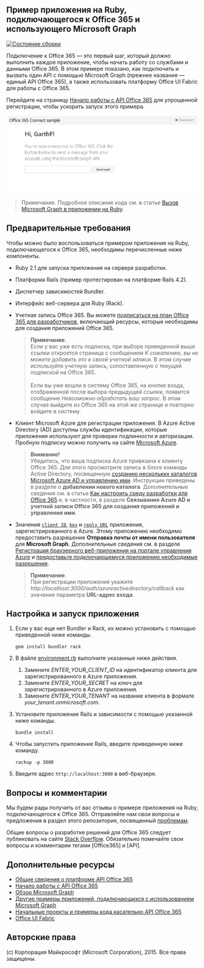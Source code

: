 ## Пример приложения на Ruby, подключающегося к Office 365 и использующего Microsoft Graph

[ ![Состояние сборки](https://travis-ci.org/OfficeDev/O365-Ruby-Microsoft-Graph-Connect.svg?branch=master)](https://travis-ci.org/OfficeDev/O365-Ruby-Microsoft-Graph-Connect)

Подключение к Office 365 — это первый шаг, который должно выполнить каждое приложение, чтобы начать работу со службами и данными Office 365. В этом примере показано, как подключить и вызвать один API с помощью Microsoft Graph (прежнее название — единый API Office 365), а также использовать платформу Office UI Fabric для работы с Office 365.

Перейдите на страницу [Начало работы с API Office 365](http://dev.office.com/getting-started/office365apis?platform=option-ruby#setup) для упрощенной регистрации, чтобы ускорить запуск этого примера.

![Снимок экрана с примером приложения на Ruby, подключающегося к Office 365](../readme-images/O365-Ruby-Microsoft-Graph-Connect.png)  

> Примечание. Подробное описание кода см. в статье [Вызов Microsoft Graph в приложении на Ruby](https://graph.microsoft.io/ru-ru/docs/platform/ruby).

## Предварительные требования

Чтобы можно было воспользоваться примером приложения на Ruby, подключающегося к Office 365, необходимы перечисленные ниже компоненты.

* Ruby 2.1 для запуска приложения на сервере разработки.
* Платформа Rails (пример протестирован на платформе Rails 4.2).
* Диспетчер зависимостей Bundler.
* Интерфейс веб-сервера для Ruby (Rack).
* Учетная запись Office 365. Вы можете [подписаться на план Office 365 для разработчиков](https://profile.microsoft.com/RegSysProfileCenter/wizardnp.aspx?wizid=14b845d0-938c-45af-b061-f798fbb4d170), включающий ресурсы, которые необходимы для создания приложений Office 365.

    > **Примечание**. <br />
	Если у вас уже есть подписка, при выборе приведенной выше ссылки откроется страница с сообщением *К сожалению, вы не можете добавить это к своей учетной записи*. В этом случае используйте учетную запись, сопоставленную с текущей подпиской на Office 365.<br /><br />
	Если вы уже вошли в систему Office 365, на кнопке входа, отображенной после выбора предыдущей ссылки, появится сообщение *Невозможно обработать ваш запрос*. В этом случае выйдите из Office 365 на этой же странице и повторно войдите в систему.
* Клиент Microsoft Azure для регистрации приложения. В Azure Active Directory (AD) доступны службы идентификации, которые приложения используют для проверки подлинности и авторизации. Пробную подписку можно получить на сайте [Microsoft Azure](https://account.windowsazure.com/SignUp).

    > **Внимание!**<br />
	Убедитесь, что ваша подписка Azure привязана к клиенту Office 365. Для этого просмотрите запись в блоге команды Active Directory, посвященную [созданию нескольких каталогов Microsoft Azure AD и управлению ими](http://blogs.technet.com/b/ad/archive/2013/11/08/creating-and-managing-multiple-windows-azure-active-directories.aspx). Инструкции приведены в разделе о **добавлении нового каталога**. Дополнительные сведения см. в статье [Как настроить среду разработки для Office 365](https://msdn.microsoft.com/office/office365/howto/setup-development-environment#bk_CreateAzureSubscription) и, в частности, в разделе **Связывание Azure AD и учетной записи Office 365 для создания приложений и управления ими**.
* Значения [```client ID```](app/Constants.rb#L29), [```key```](app/Constants.rb#L30) и [```reply URL```](app/Constants.rb#L31) приложения, зарегистрированного в Azure. Этому приложению необходимо предоставить разрешение **Отправка почты от имени пользователя** для **Microsoft Graph**. Дополнительные сведения см. в разделе [Регистрация браузерного веб-приложения на портале управления Azure](https://msdn.microsoft.com/office/office365/HowTo/add-common-consent-manually#bk_RegisterWebApp) и [предоставьте подключающемуся приложению необходимые разрешения](https://github.com/OfficeDev/O365-Ruby-Microsoft-Graph-Connect/wiki/Grant-permissions-to-the-Connect-application-in-Azure).

     > **Примечание**. <br />
	 При регистрации приложения укажите *http://localhost:3000/auth/azureactivedirectory/callback* как значение параметра **URL-адрес входа**.

## Настройка и запуск приложения

1. Если у вас еще нет Bundler и Rack, их можно установить с помощью приведенной ниже команды.

	```
	gem install bundler rack
	```
2. В файле [environment.rb](config/environment.rb) выполните указанные ниже действия.
    1. Замените *ENTER_YOUR_CLIENT_ID* на идентификатор клиента для зарегистрированного в Azure приложения.
    2. Замените *ENTER_YOUR_SECRET* на ключ для зарегистрированного в Azure приложения.
    3. Замените *ENTER_YOUR_TENANT* на название клиента в формате *your_tenant.onmicrosoft.com*.
3. Установите приложение Rails и зависимости с помощью указанной ниже команды.

	```
	bundle install
	```
4. Чтобы запустить приложение Rails, введите приведенную ниже команду.

	```
	rackup -p 3000
	```
5. Введите адрес ```http://localhost:3000``` в веб-браузере.

## Вопросы и комментарии

Мы будем рады получить от вас отзывы о примере приложения на Ruby, подключающегося к Office 365. Отправляйте нам свои вопросы и предложения в раздел этого репозитория, посвященный [проблемам](https://github.com/OfficeDev/O365-Ruby-Microsoft-Graph-Connect/issues).

Общие вопросы о разработке решений для Office 365 следует публиковать на сайте [Stack Overflow](http://stackoverflow.com/questions/tagged/Office365+API). Обязательно помечайте свои вопросы и комментарии тегами [Office365] и [API].
  
## Дополнительные ресурсы

* [Общие сведения о платформе API Office 365](https://msdn.microsoft.com/office/office365/howto/platform-development-overview)
* [Начало работы с API Office 365](http://dev.office.com/getting-started/office365apis)
* [Обзор Microsoft Graph](http://graph.microsoft.io/)
* [Другие примеры приложений, подключающихся с использованием Microsoft Graph](https://github.com/officedev?utf8=%E2%9C%93&query=Microsoft-Graph-Connect)
* [Начальные проекты и примеры кода касательно API Office 365](https://msdn.microsoft.com/office/office365/howto/starter-projects-and-code-samples)
* [Office UI Fabric](https://github.com/OfficeDev/Office-UI-Fabric)

## Авторские права
(c) Корпорация Майкрософт (Microsoft Corporation), 2015. Все права защищены.
